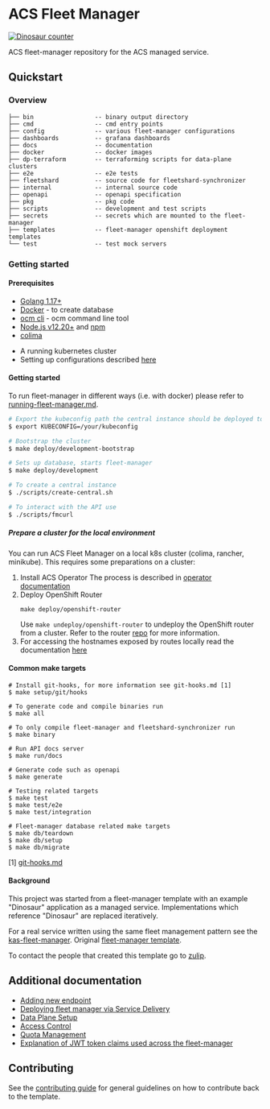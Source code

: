# ACS Fleet Manager
[![Dinosaur counter](https://dinosaurs.rhacs-dev.com/)](https://sourcegraph.com/search?q=context:global+repo:stackrox/acs-fleet-manager+dinosaur+count:all&patternType=standard)

ACS fleet-manager repository for the ACS managed service.

## Quickstart

### Overview

```
├── bin                 -- binary output directory  
├── cmd                 -- cmd entry points
├── config              -- various fleet-manager configurations
├── dashboards          -- grafana dashboards
├── docs                -- documentation
├── docker              -- docker images
├── dp-terraform        -- terraforming scripts for data-plane clusters
├── e2e                 -- e2e tests
├── fleetshard          -- source code for fleetshard-synchronizer
├── internal            -- internal source code
├── openapi             -- openapi specification
├── pkg                 -- pkg code
├── scripts             -- development and test scripts
├── secrets             -- secrets which are mounted to the fleet-manager
├── templates           -- fleet-manager openshift deployment templates
└── test                -- test mock servers
```

### Getting started

#### Prerequisites

* [Golang 1.17+](https://golang.org/dl/)
* [Docker](https://docs.docker.com/get-docker/) - to create database
* [ocm cli](https://github.com/openshift-online/ocm-cli/releases) - ocm command line tool
* [Node.js v12.20+](https://nodejs.org/en/download/) and [npm](https://docs.npmjs.com/downloading-and-installing-node-js-and-npm)
* [colima](https://github.com/abiosoft/colima)
- A running kubernetes cluster
- Setting up configurations described [here](./docs/development/populating-configuration.md#interacting-with-the-fleet-manager-api)

#### Getting started

To run fleet-manager in different ways (i.e. with docker) please refer to [running-fleet-manager.md](./docs/development/running-fleet-manager.md).

```bash
# Export the kubeconfig path the central instance should be deployed to
$ export KUBECONFIG=/your/kubeconfig

# Bootstrap the cluster
$ make deploy/development-bootstrap

# Sets up database, starts fleet-manager
$ make deploy/development

# To create a central instance
$ ./scripts/create-central.sh

# To interact with the API use
$ ./scripts/fmcurl
```

##### Prepare a cluster for the local environment
You can run ACS Fleet Manager on a local k8s cluster (colima, rancher, minikube).
This requires some preparations on a cluster:

1. Install ACS Operator
   The process is described in [operator documentation](https://github.com/stackrox/stackrox/tree/master/operator)
2. Deploy OpenShift Router
   ```
   make deploy/openshift-router
   ```
   Use `make undeploy/openshift-router` to undeploy the OpenShift router from a cluster.
   Refer to the router [repo](https://github.com/openshift/router) for more information.
3. For accessing the hostnames exposed by routes locally read the documentation [here](docs/development/test-locally-route-hosts.md)


#### Common make targets

```
# Install git-hooks, for more information see git-hooks.md [1]
$ make setup/git/hooks

# To generate code and compile binaries run
$ make all

# To only compile fleet-manager and fleetshard-synchronizer run
$ make binary

# Run API docs server
$ make run/docs

# Generate code such as openapi
$ make generate

# Testing related targets
$ make test
$ make test/e2e
$ make test/integration

# Fleet-manager database related make targets
$ make db/teardown
$ make db/setup
$ make db/migrate
```

[1] [git-hooks.md](./docs/development/git-hooks.md)

#### Background

This project was started from a fleet-manager template with an example "Dinosaur" application as a managed service.
Implementations which reference "Dinosaur" are replaced iteratively.

For a real service written using the same fleet management pattern see the
[kas-fleet-manager](https://github.com/bf2fc6cc711aee1a0c2a/kas-fleet-manager).
Original [fleet-manager template](https://github.com/bf2fc6cc711aee1a0c2a/ffm-fleet-manager-go-template).

To contact the people that created this template go to [zulip](https://bf2.zulipchat.com/).

## Additional documentation

- [Adding new endpoint](docs/development/adding-a-new-endpoint.md)
- [Deploying fleet manager via Service Delivery](docs/legacy/onboarding-with-service-delivery.md)
- [Data Plane Setup](docs/legacy/data-plane-osd-cluster-options.md)
- [Access Control](docs/legacy/access-control.md)
- [Quota Management](docs/legacy/quota-management-list-configuration.md)
- [Explanation of JWT token claims used across the fleet-manager](docs/auth/jwt-claims.md)

## Contributing

See the [contributing guide](CONTRIBUTING.md) for general guidelines on how to
contribute back to the template.
